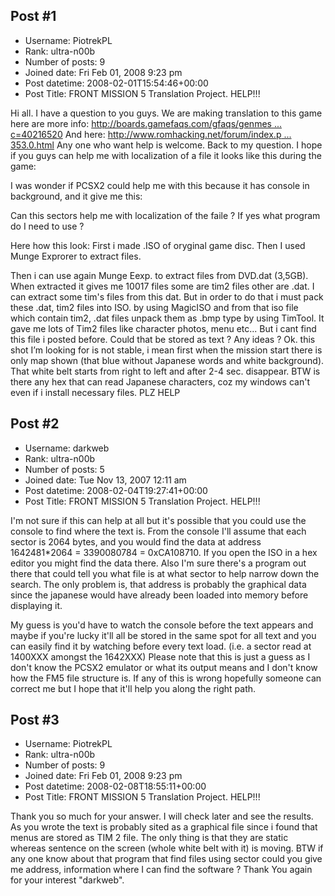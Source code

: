 ## Post #1
- Username: PiotrekPL
- Rank: ultra-n00b
- Number of posts: 9
- Joined date: Fri Feb 01, 2008 9:23 pm
- Post datetime: 2008-02-01T15:54:46+00:00
- Post Title: FRONT MISSION 5 Translation Project. HELP!!!

Hi all.
I have a question to you guys. We are making translation to this game here are more info:
[http://boards.gamefaqs.com/gfaqs/genmes ... c=40216520](http://boards.gamefaqs.com/gfaqs/genmessage.php?board=924653&topic=40216520)
And here:
[http://www.romhacking.net/forum/index.p ... 353.0.html](http://www.romhacking.net/forum/index.php/topic,5353.0.html)
Any one who want help is welcome.
Back to my question. I hope  if you guys can help me with localization of a file it looks like this during the game:



I was wonder if PCSX2 could help me with this because it has console in background, and it give me this:



Can this sectors help me with localization of the faile ? If yes what program do I need to use ?

Here how this look:
First i made .ISO of oryginal game disc. Then I used Munge Exprorer to extract files.



Then i can use again Munge Eexp. to extract files from DVD.dat (3,5GB).
When extracted it gives me 10017 files some are tim2 files other are .dat.
I can extract some tim's files from this dat. But in order to do that i must pack these .dat, tim2 files into ISO. by using MagicISO and from that iso file which contain tim2, .dat files unpack them as .bmp type by using TimTool.
It gave me lots of Tim2 files like character photos, menu etc... But i cant find this file i posted before. Could that be stored as text ? Any ideas ?
Ok. this shot I’m looking for is not stable, i mean first when the mission start  there is only map shown (that blue without Japanese words and white background). That white belt starts from right to left and after 2-4 sec. disappear.
BTW is there any hex that can read Japanese characters, coz my windows can't even if i install necessary files.
PLZ HELP
## Post #2
- Username: darkweb
- Rank: ultra-n00b
- Number of posts: 5
- Joined date: Tue Nov 13, 2007 12:11 am
- Post datetime: 2008-02-04T19:27:41+00:00
- Post Title: FRONT MISSION 5 Translation Project. HELP!!!

I'm not sure if this can help at all but it's possible that you could use the console to find where the text is.
From the console I'll assume that each sector is 2064 bytes, and you would find the data at address 1642481*2064 = 3390080784 = 0xCA108710.  If you open the ISO in a hex editor you might find the data there.  Also I'm sure there's a program out there that could tell you what file is at what sector to help narrow down the search.
The only problem is, that address is probably the graphical data since the japanese would have already been loaded into memory before displaying it.

My guess is you'd have to watch the console before the text appears and maybe if you're lucky it'll all be stored in the same spot for all text and you can easily find it by watching before every text load. (i.e. a sector read at 1400XXX amongst the 1642XXX)
Please note that this is just a guess as I don't know the PCSX2 emulator or what its output means and I don't know how the FM5 file structure is.
If any of this is wrong hopefully someone can correct me but I hope that it'll help you along the right path.
## Post #3
- Username: PiotrekPL
- Rank: ultra-n00b
- Number of posts: 9
- Joined date: Fri Feb 01, 2008 9:23 pm
- Post datetime: 2008-02-08T18:55:11+00:00
- Post Title: FRONT MISSION 5 Translation Project. HELP!!!

Thank you so much for your answer. I will check later and see the results. As you wrote the text is probably sited as a graphical file since i found that menus are stored as TIM 2 file. The only thing is that they are static whereas sentence on the screen (whole white belt with it) is moving. BTW if any one know about that program that find files using sector could you give me address, information where I can find the software ?
Thank You again for your interest "darkweb".
